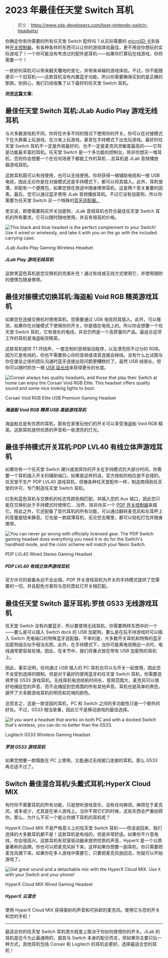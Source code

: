 # 2023 年最佳任天堂 Switch 耳机

> 原文：<https://www.xda-developers.com/best-nintendo-switch-headsets/>

你确定你有你需要的所有任天堂 Switch 配件吗？从实际需要的 [microSD 卡](https://www.xda-developers.com/best-nintendo-switch-microsd/)到各种[开关控制器](https://www.xda-developers.com/best-nintendo-switch-controllers/)，有各种各样的东西可以让你的游戏体验最佳，更不用说你想玩的实际游戏了！一个你可能没有考虑过的配件是耳机——如果你打算玩在线游戏，你将需要一个！

一款好的耳机可以带来翻天覆地的变化，并带来卓越的游戏体验。不过，你不能随便买一个旧耳机——这款耳机没有内置蓝牙功能，所以你需要确保买到的是正确的那款。别担心，我们已经收集了以下最好的任天堂 Switch 耳机。

**浏览这篇文章:**

## 最佳任天堂 Switch 耳机:JLab Audio Play 游戏无线耳机

与大多数游戏机不同，你将在许多不同的情况下使用你的开关。你可以在对接模式下在大屏幕上玩游戏，在沙发上玩游戏，甚至在手持模式下出去玩游戏。最好的任天堂 Switch 耳机不一定是外观最好的，也不一定是麦克风灵敏度最高的——它将是功能最丰富的耳机。任天堂 Switch 是一个多功能的控制台，除非你想买一堆耳机，否则你会想要一个在任何场景下都能工作的耳机....且耳机是 JLab 音频播放器游戏耳机。

这款耳机既可以有线使用，也可以无线使用。你将获得一根辅助电缆和一根 USB 电缆，因此无论你是在对接模式还是手持模式下，都可以将其插入。此外，耳机很薄，并配有一个便携包，如果您想在旅途中随身携带耳机，这是两个至关重要的因素。最后，您可以通过蓝牙使用 JLab 音频播放耳机。不过它没有加密狗，所以你需要为任天堂 Switch 买一个特殊的[蓝牙适配器。](https://www.amazon.com/HomeSpot-Bluetooth-Transmitter-Compatible-Headphones/dp/B07L9SL7ZT?tag=xda-2sd5to1-20&ascsubtag=UUxdaUeUpU5855&asc_refurl=https%3A%2F%2Fwww.xda-developers.com%2Fbest-nintendo-switch-headsets%2F&asc_campaign=Short-Term)

老实说，即使需要购买开关加密狗，JLab 音频耳机也符合最佳任天堂 Switch 耳机的所有要求。它可以随时随地使用，并且有很高的价格。

 <picture>![This black and blue headset is the perfect complement to your Switch! Use it wired or wirelessly, and take it with you on the go with the included carrying case.](img/42964a30539373540a88c17298ffc374.png)</picture> 

JLab Audio Play Gaming Wireless Headset

##### JLab Play 游戏无线耳机

这款黑蓝色耳机是您交换机的完美补充！通过有线或无线方式使用它，并使用随附的便携包随身携带。

## 最佳对接模式切换耳机:海盗船 Void RGB 精英游戏耳机

如果您在连接交换机时使用耳机，您需要通过 USB 电缆将其插入。此外，可以推测，如果你在对接模式下使用你的开关，你是插在电视上的。所以你会想要一个任天堂 Switch 耳机，它有很长的电线，并且仍然是一个高质量的产品。最适合这项工作的耳机是海盗船空精英。

这款耳机提供 7.1 环绕声，一套定制的音频驱动程序，以及漂亮但不过分的 RGB。因为它是有线的，你也不需要担心你的音频或语音连接会掉线。没有什么比试图与你在堡垒之夜的团队沟通时蓝牙连接出现问题更糟糕的了。虽然 USB 线很长，但你可以随时抓住一根 [USB 延长线](https://www.amazon.com/Extension-AINOPE-Material-Transfer-Compatible/dp/B07ZV6FHWF?tag=xda-2sd5to1-20&ascsubtag=UUxdaUeUpU5855&asc_refurl=https%3A%2F%2Fwww.xda-developers.com%2Fbest-nintendo-switch-headsets%2F&asc_campaign=Short-Term)来获得更长的长度。

 <picture>![Corsair always has quality headsets, and those that play their Switch at home can enjoy the Corsair Void RGB Elite. This headset offers quality sound and some nice looking lights to boot.](img/9daace49cd79f7e865c742b573aa32b9.png)</picture> 

Corsair Void RGB Elite USB Premium Gaming Headset

##### 海盗船 Void RGB 精英 USB 高级游戏耳机

海盗船总是有优质的耳机，那些在家里玩他们的开关可以享受海盗船 Void RGB 精英。这款耳机提供优质的声音和一些漂亮的灯光。

## 最佳手持模式开关耳机:PDP LVL40 有线立体声游戏耳机

如果你有一个任天堂 Switch 建兴或发挥你的开关在手持模式的大部分时间，你需要一个耳机插入开关的辅助端口。如果是这样的话，官方授权的档位是不会错的。任天堂不生产 PDP LVL40 游戏耳机，但像各种任天堂配件一样，制造商得到任天堂的许可，专门制造任天堂 Switch 耳机。

红色和蓝色耳机与交换机的标志性颜色相匹配，并插入您的 Aux 端口，因此您只能在交换机处于手持模式时使用它....当然，除非你买一个 [PDP 开关控制器](https://www.amazon.com/Nintendo-Switch-Faceoff-Deluxe-Audio-Controller/dp/B07RV6XS6L?tag=xda-2sd5to1-20&ascsubtag=UUxdaUeUpU5855&asc_refurl=https%3A%2F%2Fwww.xda-developers.com%2Fbest-nintendo-switch-headsets%2F&asc_campaign=Short-Term)来插它。除此之外，它还配备了现代耳机的所有功能，可以通过翻转麦克风和左耳杯上的音量旋钮来静音。它也是一款超薄耳机，无论您去哪里，都可以轻松打包并随身携带。

 <picture>![You can never go wrong with officially licensed gear. The PDP Switch gaming headset does everything you need it to do for the Switch's handheld mode, and the color scheme will match your Neon Switch.](img/9e18b3ff22d85ba1fa98d0c1a34feb51.png)</picture> 

PDP LVL40 Wired Stereo Gaming Headset

##### PDP LVL40 有线立体声游戏耳机

官方许可的装备永远不会出错。PDP 开关游戏耳机为开关的手持模式提供了您需要的一切，并且配色方案将与您的霓虹灯开关相匹配。

## 最佳任天堂 Switch 蓝牙耳机:罗技 G533 无线游戏耳机

任天堂 Switch 没有内置蓝牙，所以要使用无线耳机，你需要两样东西中的一个——要么是可以插入 Switch dock 的 USB 加密狗，要么是在玩手持游戏时可以插入 Switch 充电端口的特殊蓝牙适配器。不幸的是，大多数开关耳机和特殊的蓝牙加密狗组合似乎相当劣质。此外，在手持模式下，当你可能离电视稍远一点时，电线通常更容易处理。因此，在本节中，我们将重点放在带有 USB 加密狗的耳机上。

因此，事实证明，任何通过 USB 插入的 PC 耳机也可以与开关一起使用，因此您不会受到选择的限制。但是对于最好的使用蓝牙的任天堂 Switch 耳机，你需要选择罗技 G533 游戏耳机。无线耳机电池续航时间长，音频范围大，麦克风可以很好地捕捉您的声音，而不会捕捉到您周围的所有其他声音。耳机也是简单的黑色，避开了大多数游戏耳机的明亮和花哨的颜色。

总而言之，这是一款坚固的耳机，PC 和 Switch 之间的多功能性只是一个额外的好处。不过，G533 相当笨重，因此它不是移动游戏的最佳选择。

 <picture>![If you want a headset that works on both PC and with a docked Switch that's wireless, you can do no better than the G533.](img/53dbeb8be4cb1008ab35af565eeace4c.png)</picture> 

Logitech G533 Wireless Gaming Headset

##### 罗技 G533 游戏耳机

如果您想要一款既能在 PC 上使用，又能通过无线接口连接的耳机，那么 G533 再合适不过了。

## Switch 最佳混合耳机/头戴式耳机:HyperX Cloud MIX

有时你不需要耳机的所有功能，只是想听游戏音乐，没有任何麻烦。麻烦在于麦克风，或多或少，尤其是在单人游戏上。当你不用它们的时候，这些东西会严重妨碍你。那么，为什么不买一个能让你摘下耳机的耳机呢？

HyperX Cloud MIX 不是严格意义上的任天堂 Switch 耳机——但话说回来，我们选择的大多数耳机都不是！这款耳机是有线的，但是非常舒适。如果你不介意电线，你会很高兴。这款耳机有双室驱动器来提供优质的声音，HyperX 是一个以质量著称的品牌。你也可以把麦克风拆下来，这样如果你想要一副耳机，你只需要把麦克风摘下来。如果你在多人游戏中需要它，只要把麦克风放回去，你就可以开始游戏了。

 <picture>![Get great sound and a detachable mic with the HyperX Cloud MIX. Use it with your Switch and your phone!](img/4259ae054d19898e5c549bf782785d9c.png)</picture> 

HyperX Cloud MIX Wired Gaming Headset

##### HyperX 云混合

使用 HyperX Cloud MIX 获得美妙的声音和可拆卸的麦克风。使用它与您的开关和您的手机！

* * *

最适合你的任天堂 Switch 耳机很大程度上取决于你如何使用你的开关。JLab 的耳机是迄今为止最通用的，就其与 Switch 本身的配合而言，但如果你主要只玩一种方式，其他耳机包括 Corsair 和 Logitech 的耳机会更好。选择最适合您的耳机！